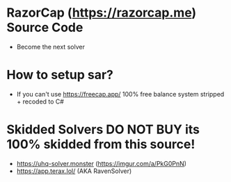 # RazorCap (https://razorcap.me) Source Code

- Become the next solver

# How to setup sar?
- If you can't use https://freecap.app/ 100% free balance system stripped + recoded to C#

# Skidded Solvers DO NOT BUY its 100% skidded from this source!
- https://uhq-solver.monster (https://imgur.com/a/PkG0PnN)
- https://app.terax.lol/ (AKA RavenSolver)
